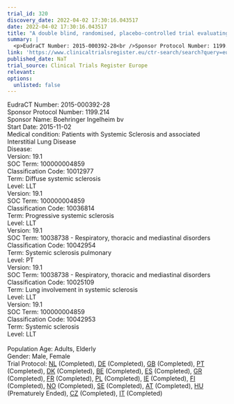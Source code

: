 ```yaml
---
trial_id: 320
discovery_date: 2022-04-02 17:30:16.043517
date: 2022-04-02 17:30:16.043517
title: "A double blind, randomised, placebo-controlled trial evaluating efficacy and safety of oral nintedanib treatment for at least 52 weeks in patients with Systemic Sclerosis associated Interstitial Lu..."
summary: |
  <p>EudraCT Number: 2015-000392-28<br />Sponsor Protocol Number: 1199.214<br />Sponsor Name: Boehringer Ingelheim bv<br />Start Date: 2015-11-02<br />Medical condition: Patients with Systemic Sclerosis and associated Interstitial Lung Disease<br />Disease: <br />Version: 19.1<br />SOC Term: 100000004859<br />Classification Code: 10012977<br />Term: Diffuse systemic sclerosis<br />Level: LLT<br />Version: 19.1<br />SOC Term: 100000004859<br />Classification Code: 10036814<br />Term: Progressive systemic sclerosis<br />Level: LLT<br />Version: 19.1<br />SOC Term: 10038738 - Respiratory, thoracic and mediastinal disorders<br />Classification Code: 10042954<br />Term: Systemic sclerosis pulmonary<br />Level: PT<br />Version: 19.1<br />SOC Term: 10038738 - Respiratory, thoracic and mediastinal disorders<br />Classification Code: 10025109<br />Term: Lung involvement in systemic sclerosis<br />Level: LLT<br />Version: 19.1<br />SOC Term: 100000004859<br />Classification Code: 10042953<br />Term: Systemic sclerosis<br />Level: LLT<br /><br />Population Age: Adults, Elderly<br />Gender: Male, Female<br />Trial Protocol: <a href="https://www.clinicaltrialsregister.eu/ctr-search/trial/2015-000392-28/NL">NL</a> (Completed), <a href="https://www.clinicaltrialsregister.eu/ctr-search/trial/2015-000392-28/DE">DE</a> (Completed), <a href="https://www.clinicaltrialsregister.eu/ctr-search/trial/2015-000392-28/GB">GB</a> (Completed), <a href="https://www.clinicaltrialsregister.eu/ctr-search/trial/2015-000392-28/PT">PT</a> (Completed), <a href="https://www.clinicaltrialsregister.eu/ctr-search/trial/2015-000392-28/DK">DK</a> (Completed), <a href="https://www.clinicaltrialsregister.eu/ctr-search/trial/2015-000392-28/BE">BE</a> (Completed), <a href="https://www.clinicaltrialsregister.eu/ctr-search/trial/2015-000392-28/ES">ES</a> (Completed), <a href="https://www.clinicaltrialsregister.eu/ctr-search/trial/2015-000392-28/GR">GR</a> (Completed), <a href="https://www.clinicaltrialsregister.eu/ctr-search/trial/2015-000392-28/FR">FR</a> (Completed), <a href="https://www.clinicaltrialsregister.eu/ctr-search/trial/2015-000392-28/PL">PL</a> (Completed), <a href="https://www.clinicaltrialsregister.eu/ctr-search/trial/2015-000392-28/IE">IE</a> (Completed), <a href="https://www.clinicaltrialsregister.eu/ctr-search/trial/2015-000392-28/FI">FI</a> (Completed), <a href="https://www.clinicaltrialsregister.eu/ctr-search/trial/2015-000392-28/NO">NO</a> (Completed), <a href="https://www.clinicaltrialsregister.eu/ctr-search/trial/2015-000392-28/SE">SE</a> (Completed), <a href="https://www.clinicaltrialsregister.eu/ctr-search/trial/2015-000392-28/AT">AT</a> (Completed), <a href="https://www.clinicaltrialsregister.eu/ctr-search/trial/2015-000392-28/HU">HU</a> (Prematurely Ended), <a href="https://www.clinicaltrialsregister.eu/ctr-search/trial/2015-000392-28/CZ">CZ</a> (Completed), <a href="https://www.clinicaltrialsregister.eu/ctr-search/trial/2015-000392-28/IT">IT</a> (Completed)</p>
link: 'https://www.clinicaltrialsregister.eu/ctr-search/search?query=eudract_number:2015-000392-28'
published_date: NaT
trial_source: Clinical Trials Register Europe
relevant: 
options:
  unlisted: false
---
```

<p>EudraCT Number: 2015-000392-28<br />Sponsor Protocol Number: 1199.214<br />Sponsor Name: Boehringer Ingelheim bv<br />Start Date: 2015-11-02<br />Medical condition: Patients with Systemic Sclerosis and associated Interstitial Lung Disease<br />Disease: <br />Version: 19.1<br />SOC Term: 100000004859<br />Classification Code: 10012977<br />Term: Diffuse systemic sclerosis<br />Level: LLT<br />Version: 19.1<br />SOC Term: 100000004859<br />Classification Code: 10036814<br />Term: Progressive systemic sclerosis<br />Level: LLT<br />Version: 19.1<br />SOC Term: 10038738 - Respiratory, thoracic and mediastinal disorders<br />Classification Code: 10042954<br />Term: Systemic sclerosis pulmonary<br />Level: PT<br />Version: 19.1<br />SOC Term: 10038738 - Respiratory, thoracic and mediastinal disorders<br />Classification Code: 10025109<br />Term: Lung involvement in systemic sclerosis<br />Level: LLT<br />Version: 19.1<br />SOC Term: 100000004859<br />Classification Code: 10042953<br />Term: Systemic sclerosis<br />Level: LLT<br /><br />Population Age: Adults, Elderly<br />Gender: Male, Female<br />Trial Protocol: <a href="https://www.clinicaltrialsregister.eu/ctr-search/trial/2015-000392-28/NL">NL</a> (Completed), <a href="https://www.clinicaltrialsregister.eu/ctr-search/trial/2015-000392-28/DE">DE</a> (Completed), <a href="https://www.clinicaltrialsregister.eu/ctr-search/trial/2015-000392-28/GB">GB</a> (Completed), <a href="https://www.clinicaltrialsregister.eu/ctr-search/trial/2015-000392-28/PT">PT</a> (Completed), <a href="https://www.clinicaltrialsregister.eu/ctr-search/trial/2015-000392-28/DK">DK</a> (Completed), <a href="https://www.clinicaltrialsregister.eu/ctr-search/trial/2015-000392-28/BE">BE</a> (Completed), <a href="https://www.clinicaltrialsregister.eu/ctr-search/trial/2015-000392-28/ES">ES</a> (Completed), <a href="https://www.clinicaltrialsregister.eu/ctr-search/trial/2015-000392-28/GR">GR</a> (Completed), <a href="https://www.clinicaltrialsregister.eu/ctr-search/trial/2015-000392-28/FR">FR</a> (Completed), <a href="https://www.clinicaltrialsregister.eu/ctr-search/trial/2015-000392-28/PL">PL</a> (Completed), <a href="https://www.clinicaltrialsregister.eu/ctr-search/trial/2015-000392-28/IE">IE</a> (Completed), <a href="https://www.clinicaltrialsregister.eu/ctr-search/trial/2015-000392-28/FI">FI</a> (Completed), <a href="https://www.clinicaltrialsregister.eu/ctr-search/trial/2015-000392-28/NO">NO</a> (Completed), <a href="https://www.clinicaltrialsregister.eu/ctr-search/trial/2015-000392-28/SE">SE</a> (Completed), <a href="https://www.clinicaltrialsregister.eu/ctr-search/trial/2015-000392-28/AT">AT</a> (Completed), <a href="https://www.clinicaltrialsregister.eu/ctr-search/trial/2015-000392-28/HU">HU</a> (Prematurely Ended), <a href="https://www.clinicaltrialsregister.eu/ctr-search/trial/2015-000392-28/CZ">CZ</a> (Completed), <a href="https://www.clinicaltrialsregister.eu/ctr-search/trial/2015-000392-28/IT">IT</a> (Completed)</p>